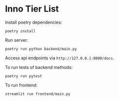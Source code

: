 # Inno Tier List

Install poetry dependencies:

```
poetry install
```

Run server:

```
poetry run python backend/main.py
```

Access api endpoints via `http://127.0.0.1:8000/docs`.

To run tests of backend methods:
```
poetry run pytest
```


To run frontend:

```shell
streamlit run frontend/main.py
```